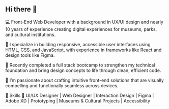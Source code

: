 ## Hi there 👋

💻 Front-End Web Developer with a background in UX/UI design and nearly 10 years of experience creating digital experiences for museums, parks, and cultural institutions.

🎨 I specialize in building responsive, accessible user interfaces using HTML, CSS, and JavaScript, with experience in frameworks like React and design tools like Figma.

🚀 Recently completed a full stack bootcamp to strengthen my technical foundation and bring design concepts to life through clean, efficient code.

🌟 I’m passionate about crafting intuitive front-end solutions that are visually compelling and functionally seamless across devices.


🧩 Skills
📌 UI/UX Designer | Web Designer | Interaction Design | Figma | Adobe XD | Prototyping | Museums & Cultural Projects | Accessibility


